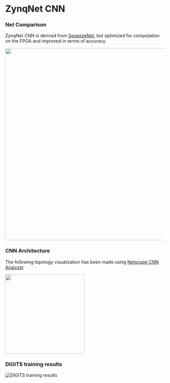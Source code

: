 # ZynqNet CNN

### Net Comparison

ZynqNet CNN is derived from [SqueezeNet](https://github.com/DeepScale/SqueezeNet), but optimized for computation on the FPGA and improved in terms of accuracy.

<img src="https://raw.githubusercontent.com/dgschwend/zynqnet/master/_TRAINED_MODEL/topology_comparison.png" width="606">

### CNN Architecture

The following topology visualization has been made using [Netscope CNN Analyzer](http://dgschwend.github.io/netscope/#/preset/zynqnet)

<img src="https://raw.githubusercontent.com/dgschwend/zynqnet/master/_TRAINED_MODEL/architecture.jpg" width="250">


### DIGITS training results

![DIGITS training results](https://raw.githubusercontent.com/dgschwend/zynqnet/master/_TRAINED_MODEL/_TRAINING_RESULTS.png)

